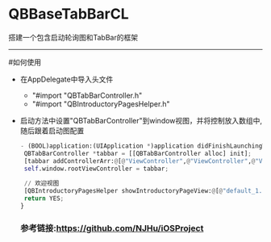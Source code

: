 # QBBaseTabBarCL
搭建一个包含启动轮询图和TabBar的框架

----
#如何使用
+  在AppDelegate中导入头文件 
   - "#import "QBTabBarController.h"
   - "#import "QBIntroductoryPagesHelper.h"
   
+ 启动方法中设置"QBTabBarController"到window视图，并将控制放入数组中,随后跟着启动图配置
   ```python
  - (BOOL)application:(UIApplication *)application didFinishLaunchingWithOptions:(NSDictionary *)launchOptions {
    QBTabBarController *tabbar = [[QBTabBarController alloc] init];
    [tabbar addControllerArr:@[@"ViewController",@"ViewController",@"ViewController"]];
    self.window.rootViewController = tabbar;
    
    // 欢迎视图
    [QBIntroductoryPagesHelper showIntroductoryPageView:@[@"default_1.png", @"default_2.png", @"default_3.png"]];
    return YES;
   }
  ```
  ### 参考链接:https://github.com/NJHu/iOSProject

    


   
